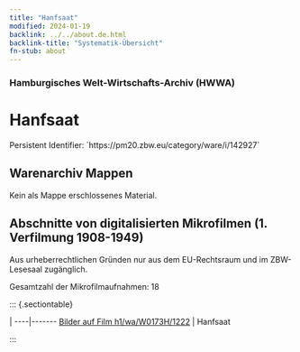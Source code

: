 ```yaml
---
title: "Hanfsaat"
modified: 2024-01-19
backlink: ../../about.de.html
backlink-title: "Systematik-Übersicht"
fn-stub: about
---
```


### Hamburgisches Welt-Wirtschafts-Archiv (HWWA)

# Hanfsaat

<div class="hint">Persistent Identifier: `https://pm20.zbw.eu/category/ware/i/142927`</div>







## Warenarchiv Mappen





Kein als Mappe erschlossenes Material.



<a id="filmsections" />

## Abschnitte von digitalisierten Mikrofilmen (1. Verfilmung 1908-1949)

<p>Aus urheberrechtlichen Gründen nur aus dem EU-Rechtsraum und im ZBW-Lesesaal zugänglich.</p>


<p>Gesamtzahl der Mikrofilmaufnahmen: 18</p>





::: {.sectiontable}

 | 
----|-------
<a class="btn" href="https://pm20.zbw.eu/film/h1/wa/W0173H/1222" rel="nofollow">Bilder auf Film h1/wa/W0173H/1222</a> | Hanfsaat


:::
















